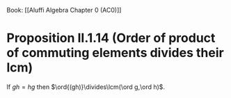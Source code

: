 Book: [[Aluffi Algebra Chapter 0 (AC0)]]
# Proposition II.1.14 (Order of product of commuting elements divides their lcm)
If $gh=hg$ then $\ord{(gh)}\divides\lcm(\ord g,\ord h)$.